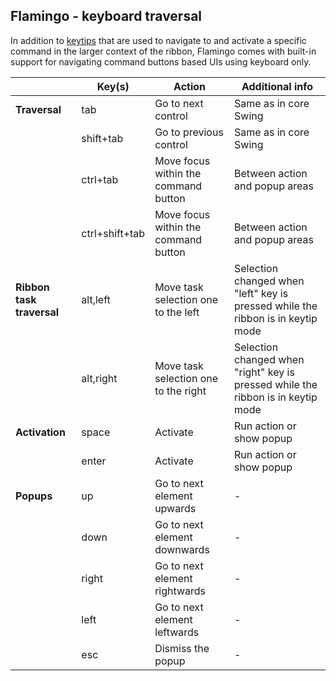 ## Flamingo - keyboard traversal

In addition to [keytips](RibbonKeytips.md) that are used to navigate to and activate a specific command in the larger context of the ribbon, Flamingo comes with built-in support for navigating command buttons based UIs using keyboard only.

|  | Key(s) | Action | Additional info |
| --- | --- | --- | --- |
| **Traversal** | tab | Go to next control | Same as in core Swing |
|  | shift+tab | Go to previous control | Same as in core Swing |
|  | ctrl+tab | Move focus within the command button | Between action and popup areas |
|  | ctrl+shift+tab | Move focus within the command button | Between action and popup areas |
| **Ribbon task traversal** | alt,left | Move task selection one to the left | Selection changed when "left" key is pressed while the ribbon is in keytip mode |
|  | alt,right | Move task selection one to the right |  Selection changed when "right" key is pressed while the ribbon is in keytip mode |
| **Activation** | space | Activate | Run action or show popup |
|  | enter | Activate | Run action or show popup |
| **Popups**  | up | Go to next element upwards | - |
|  | down | Go to next element downwards | - |
|  | right | Go to next element rightwards | - |
|  | left | Go to next element leftwards | - |
|  | esc | Dismiss the popup | - |
